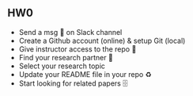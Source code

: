 ## HW0
* Send a msg 🔔 on Slack channel
* Create a Github account (online) & setup Git (local)
* Give instructor access to the repo 📨
* Find your research partner 🤝
* Select your research topic
* Update your README file in your repo ♻️
* Start looking for related papers 🗄️